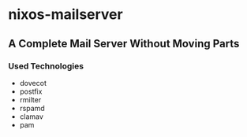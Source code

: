 # nixos-mailserver

## A Complete Mail Server Without Moving Parts

### Used Technologies
 * dovecot
 * postfix
 * rmilter
 * rspamd
 * clamav
 * pam
